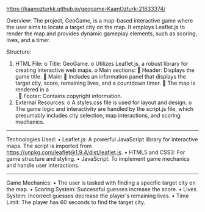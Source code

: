 https://kaanozturkk.github.io/geogame-KaanOzturk-21833374/


Overview:
The project, GeoGame, is a map-based interactive game where the user aims to locate a target city on the map. It employs Leaflet.js to render the map and provides dynamic gameplay elements, such as scoring, lives, and a timer.

Structure:
1.	HTML File:
o	Title: GeoGame.
o	Utilizes Leaflet.js, a robust library for creating interactive web maps.
o	Main sections:
	Header: Displays the game title.
	Main:
	Includes an information panel that displays the target city, score, remaining lives, and a countdown timer.
	The map is rendered in a <div id="map">.
	Footer: Contains copyright information.
2.	External Resources:
o	A styles.css file is used for layout and design.
o	The game logic and interactivity are handled by the script.js file, which presumably includes city selection, map interactions, and scoring mechanics.
________________________________________
Technologies Used:
•	Leaflet.js: A powerful JavaScript library for interactive maps. The script is imported from https://unpkg.com/leaflet@1.9.4/dist/leaflet.js.
•	HTML5 and CSS3: For game structure and styling.
•	JavaScript: To implement game mechanics and handle user interactions.
________________________________________
Game Mechanics:
•	The user is tasked with finding a specific target city on the map.
•	Scoring System: Successful guesses increase the score.
•	Lives System: Incorrect guesses decrease the player's remaining lives.
•	Time Limit: The player has 60 seconds to find the target city.

